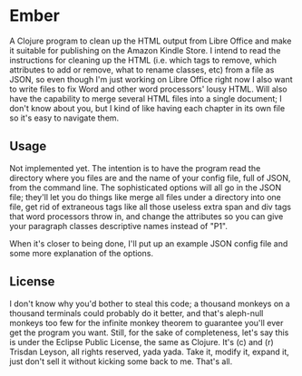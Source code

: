 # Ember

A Clojure program to clean up the HTML output from Libre Office and make
it suitable for publishing on the Amazon Kindle Store. I intend to read
the instructions for cleaning up the HTML (i.e. which tags to remove,
which attributes to add or remove, what to rename classes, etc) from
a file as JSON, so even though I'm just working on Libre Office right now
I also want to write files to fix Word and other word processors' lousy
HTML. Will also have the capability to merge several HTML files into a
single document; I don't know about you, but I kind of like having each
chapter in its own file so it's easy to navigate them.

## Usage

Not implemented yet. The intention is to have the program read the directory
where you files are and the name of your config file, full of JSON,
from the command line. The sophisticated options will all go in the JSON
file; they'll let you do things like merge all files under a directory
into one file, get rid of extraneous tags like all those useless extra
span and div tags that word processors throw in, and change the attributes
so you can give your paragraph classes descriptive names instead of
"P1".

When it's closer to being done, I'll put up an example JSON config file
and some more explanation of the options.

## License

I don't know why you'd bother to steal this code; a thousand monkeys on a thousand
terminals could probably do it better, and that's aleph-null monkeys too few for the infinite
monkey theorem to guarantee you'll ever get the program you want. Still, for the sake of
completeness, let's say this is under the Eclipse Public License, the same as Clojure.
It's (c) and (r) Trisdan Leyson, all rights reserved, yada yada. Take it, modify it, expand it,
just don't sell it without kicking some back to me. That's all.
